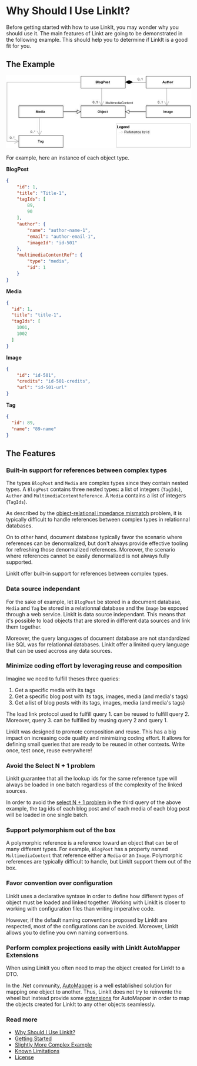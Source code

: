 Why Should I Use LinkIt?
===============
Before getting started with how to use LinkIt, you may wonder why you should use it. The main features of Linkt are going to be demonstrated in the following example. This should help you to determine if LinkIt is a good fit for you.

The Example
---------------
![ConceptualReferences](ConceptualReferences.jpg) 

For example, here an instance of each object type.

**BlogPost**
```json
{
	"id": 1,
	"title": "Title-1",
	"tagIds": [
		89,
		90
	],
	"author": {
		"name": "author-name-1",
		"email": "author-email-1",
		"imageId": "id-501"
	},
	"multimediaContentRef": {
		"type": "media",
		"id": 1
	}
}
```

**Media**
```json
{
  "id": 1,
  "title": "title-1",
  "tagIds": [
    1001,
    1002
  ]
}
```

**Image**
```json
{
	"id": "id-501",
	"credits": "id-501-credits",
	"url": "id-501-url"
}
```

**Tag**
```json
{
  "id": 89,
  "name": "89-name"
}
```

The Features
---------------
### Built-in support for references between complex types
The types `BlogPost` and `Media` are complex types since they contain nested types. A `BlogPost` contains three nested types: a list of integers (`TagIds`), `Author` and `MultimediaContentReference`. A `Media` contains a list of integers (`TagIds`).

As described by the [object-relational impedance mismatch](https://en.wikipedia.org/wiki/Object-relational_impedance_mismatch) problem, it is typically difficult to handle references between complex types in relationnal databases. 

On to other hand, document database typically favor the scenario where references can be denormalized, but don't always provide effective tooling for refreshing those denormalized references. Moreover, the scenario where references cannot be easily denormalized is not always fully supported.

LinkIt offer built-in support for references between complex types.

### Data source independant
For the sake of example, let `BlogPost` be stored in a document database, `Media` and `Tag` be stored in a relationnal database and the `Image` be exposed through a web service. LinkIt is data source independant. This means that it's possible to load objects that are stored in different data sources and link them together. 

Moreover, the query languages of document database are not standardized like SQL was for relationnal databases. LinkIt offer a limited query language that can be used accross any data sources.

### Minimize coding effort by leveraging reuse and composition
Imagine we need to fulfill theses three queries:

1. Get a specific media with its tags
2. Get a specific blog post with its tags, images, media (and media's tags)
3. Get a list of blog posts with its tags, images, media (and media's tags)

The load link protocol used to fulfill query 1. can be reused to fulfill query 2. Moreover, query 3. can be fulfilled by reusing query 2 and query 1. 

LinkIt was designed to promote composition and reuse. This has a big impact on increasing code quality and minimizing coding effort. It allows for defining small queries that are ready to be reused in other contexts. Write once, test once, reuse everywhere! 

### Avoid the Select N + 1 problem
LinkIt guarantee that all the lookup ids for the same reference type will always be loaded in one batch regardless of the complexity of the linked sources. 

In order to avoid the [select N + 1 problem](http://stackoverflow.com/questions/97197/what-is-the-n1-selects-issue) in the third query of the above example, the tag ids of each blog post and of each media of each blog post will be loaded in one single batch.

### Support polymorphism out of the box
A polymorphic reference is a reference toward an object that can be of many different types. For example, `BlogPost` has a property named `MultimediaContent` that reference either a `Media` or an `Image`. Polymorphic references are typically difficult to handle, but LinkIt support them out of the box.

### Favor convention over configuration
LinkIt uses a declarative syntaxe in order to define how different types of object must be loaded and linked together. Working with LinkIt is closer to working with configuration files than writing imperative code. 

However, if the default naming conventions proposed by LinkIt are respected, most of the configurations can be avoided. Moreover, LinkIt allows you to define you own naming conventions. 

### Perform complex projections easily with LinkIt AutoMapper Extensions
When using LinkIt you often need to map the object created for LinkIt to a DTO. 

In the .Net community, [AutoMapper](http://automapper.org/) is a well established solution for mapping one object to another. Thus, LinkIt does not try to reinvente the wheel but instead provide some [extensions](https://github.com/cbcrc/LinkIt.AutoMapperExtensions) for AutoMapper in order to map the objects created for LinkIt to any other objects seamlessly.

### Read more
- [Why Should I Use LinkIt?](why-without-how.md)
- [Getting Started](getting-started.md)
- [Slightly More Complex Example](slightly-more-complex-example.md)
- [Known Limitations](known-limitations.md)
- [License](LICENSE.txt)